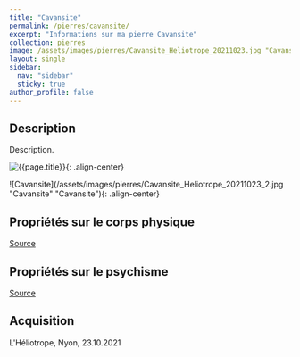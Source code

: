 ```yaml
---
title: "Cavansite"
permalink: /pierres/cavansite/
excerpt: "Informations sur ma pierre Cavansite"
collection: pierres
image: /assets/images/pierres/Cavansite_Heliotrope_20211023.jpg "Cavansite"
layout: single
sidebar:
  nav: "sidebar"
  sticky: true
author_profile: false
---
```


## Description
Description.

![{{page.title}}]({{page.image}} "Cavansite"){: .align-center}

![Cavansite](/assets/images/pierres/Cavansite_Heliotrope_20211023_2.jpg "Cavansite" "Cavansite"){: .align-center}


## Propriétés sur le corps physique


[Source](https://)


## Propriétés sur le psychisme


[Source](https://)

## Acquisition
L'Héliotrope, Nyon, 23.10.2021
